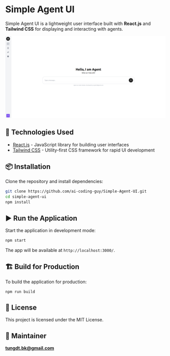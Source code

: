 # Simple Agent UI

Simple Agent UI is a lightweight user interface built with **React.js** and **Tailwind CSS** for displaying and interacting with agents.

![Screenshoot](screenshot.png)

## 🚀 Technologies Used
- [React.js](https://reactjs.org/) - JavaScript library for building user interfaces
- [Tailwind CSS](https://tailwindcss.com/) - Utility-first CSS framework for rapid UI development

## 📦 Installation

Clone the repository and install dependencies:

```sh
git clone https://github.com/ai-coding-guy/Simple-Agent-UI.git
cd simple-agent-ui
npm install
```

## ▶️ Run the Application

Start the application in development mode:

```sh
npm start
```

The app will be available at `http://localhost:3000/`.

## 🏗 Build for Production

To build the application for production:

```sh
npm run build
```

## 📜 License

This project is licensed under the MIT License.

## 👤 Maintainer

**tungdt.bk@gmail.com**

